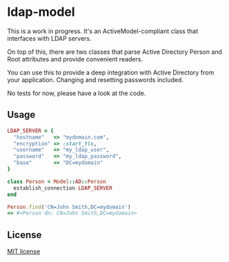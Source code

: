 # ldap-model

This is a work in progress. It's an ActiveModel-compliant class that
interfaces with LDAP servers.

On top of this, there are two classes that parse Active Directory Person and
Root attributes and provide convenient readers.

You can use this to provide a deep integration with Active Directory from your
application. Changing and resetting passwords included.

No tests for now, please have a look at the code.

## Usage

```ruby
LDAP_SERVER = {
  "hostname"   => "mydomain.com",
  "encryption" => :start_tls,
  "username"   => "my_ldap_user",
  "password"   => "my_ldap_password",
  "base"       => "DC=mydomain"
}

class Person < Model::AD::Person
  establish_connection LDAP_SERVER
end

Person.find('CN=John Smith,DC=mydomain')
=> #<Person dn: CN=John Smith,DC=mydomain>
```

## License

[MIT license](LICENSE)
